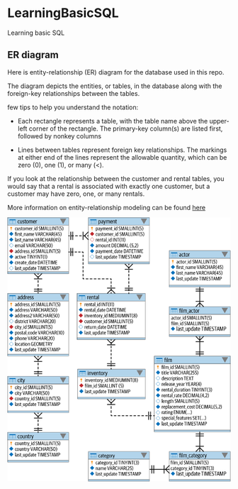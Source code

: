 # LearningBasicSQL
Learning basic SQL

## ER diagram

Here is entity-relationship (ER) diagram for the database used in this repo.

The diagram depicts the entities, or tables, in the database along with the foreign-key relationships between the tables.

few tips to help you understand the notation:
* Each rectangle represents a table, with the table name above the upper-left corner of the rectangle. The primary-key column(s) are listed first, followed by nonkey columns

* Lines between tables represent foreign key relationships. The markings at either end of the lines represent the allowable quantity, which can be zero (0), one (1), or many (<).


If you look at the relationship between the customer and rental tables, you would say that a rental is associated with exactly one customer, but a customer may have zero, one, or many rentals.

More information on entity-relationship modeling can be found [here](https://en.wikipedia.org/wiki/Entity%E2%80%93relationship_model)

![ER](/assets/er-diagram.png) 
